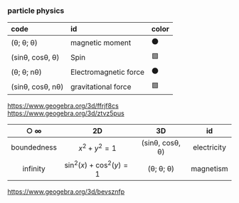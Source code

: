 ### particle physics

 | code | id | color |
 | :--- |:---|  :---|  
 | (θ; θ; θ) | magnetic moment | ⚫ |
 |(sinθ, cosθ, θ)|  Spin |🟩 |
 |(θ; θ; nθ) |  Electromagnetic force| ⚫ |
 |(sinθ, cosθ, nθ)|  gravitational force| 🟩|  
 
 https://www.geogebra.org/3d/ffrjf8cs  
 https://www.geogebra.org/3d/ztvz5pus  

|**○ ∞** |2D|3D|id|
| :---: |:---:|  :---:|   :---:| 
|boundedness| $x^{2}+y^{2}=1$| (sinθ, cosθ, θ)| electricity |
|infinity| $\sin^{2}\left(x\right)+\cos^{2}\left(y\right)=1$|(θ; θ; θ) |magnetism|
  
https://www.geogebra.org/3d/bevsznfp
